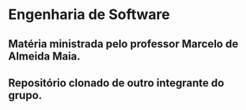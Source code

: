 # Engenharia de Software

## Matéria ministrada pelo professor Marcelo de Almeida Maia.

## Repositório clonado de outro integrante do grupo.